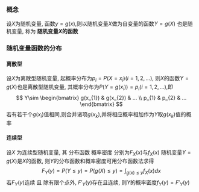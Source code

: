 

### 概念 
设$X$为随机变量, 函数$y=g(x)$,则以随机变量$X$做为自变量的函数$Y=g(X)$ 也是随机变量, 称为 **随机变量$X$的函数**

### 随机变量函数的分布
#### 离散型
设$X$为离散型随机变量, 起概率分布为$p_{i}=P(X=x_{i})(i=1,2,...)$, 则$X$的函数$Y=g(X)$也是离散型随机变量, 其概率分布为$P(Y=g(x_{i}))=p_{i}(i=1,2,...)$,即
$$
Y\sim  \begin{bmatrix}  
g(x_{1}) & g(x_{2})  & ... \\  
p_{1} & p_{2} & ...  
\end{bmatrix}
$$
若有若干个$g(x_{i})$值相同,则合并诸项$g(x_{k})$,并将相应概率相加作为$Y$取$g(x_{k})$值的概率
#### 连续型
设$X$ 为连续型随机变量, 其 分布函数 概率密度 分别为$F_{X}(x)$与$f_{X}(x)$
随机变量$Y=g(X)$是$X$的函数, 则$Y$的分布函数和概率密度可用分布函数法求得
$$
F_{Y}(y)=P(Y\leq  y)=P(g(X)\leq  y)=\int_{g(x)\leq  y}^{ } f_{X}(x)dx
$$
若$F_{Y}(y)$连续 且 除有限个点外, $F'_{Y}(y)$存在且连续, 则$Y$的概率密度$f_{Y}(y)=F'_{Y}(y)$

